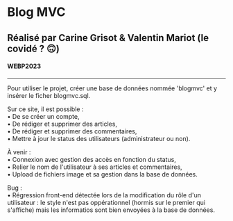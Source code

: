 # Blog MVC 

## Réalisé par Carine Grisot & Valentin Mariot (le covidé ? :upside_down_face:)
#### WEBP2023

-------------------------------------------------------------

Pour utiliser le projet, créer une base de données nommée 'blogmvc' et y insérer le ficher blogmvc.sql.

Sur ce site, il est possible :                   
• De se créer un compte,  
• De rédiger et supprimer des articles,        
• De rédiger et supprimer des commentaires,      
• Mettre à jour le status des utilisateurs (administrateur ou non).      

À venir :     
• Connexion avec gestion des accès en fonction du status,     
• Relier le nom de l'utilisateur à ses articles et commentaires,          
• Upload de fichiers image et sa gestion dans la base de données.     

Bug :             
• Régression front-end détectée lors de la modification du rôle d'un utilisateur : le style n'est pas oppérationnel (hormis sur le premier qui s'affiche) mais les informatios sont bien envoyées à la base de données. 